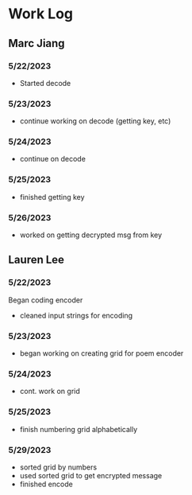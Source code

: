 # Work Log

## Marc Jiang

### 5/22/2023
- Started decode

### 5/23/2023
- continue working on decode (getting key, etc)

### 5/24/2023
- continue on decode

### 5/25/2023
- finished getting key

### 5/26/2023
- worked on getting decrypted msg from key

## Lauren Lee

### 5/22/2023

Began coding encoder
* cleaned input strings for encoding

### 5/23/2023
* began working on creating grid for poem encoder

### 5/24/2023
* cont. work on grid

### 5/25/2023
* finish numbering grid alphabetically

### 5/29/2023
* sorted grid by numbers
* used sorted grid to get encrypted message
* finished encode
